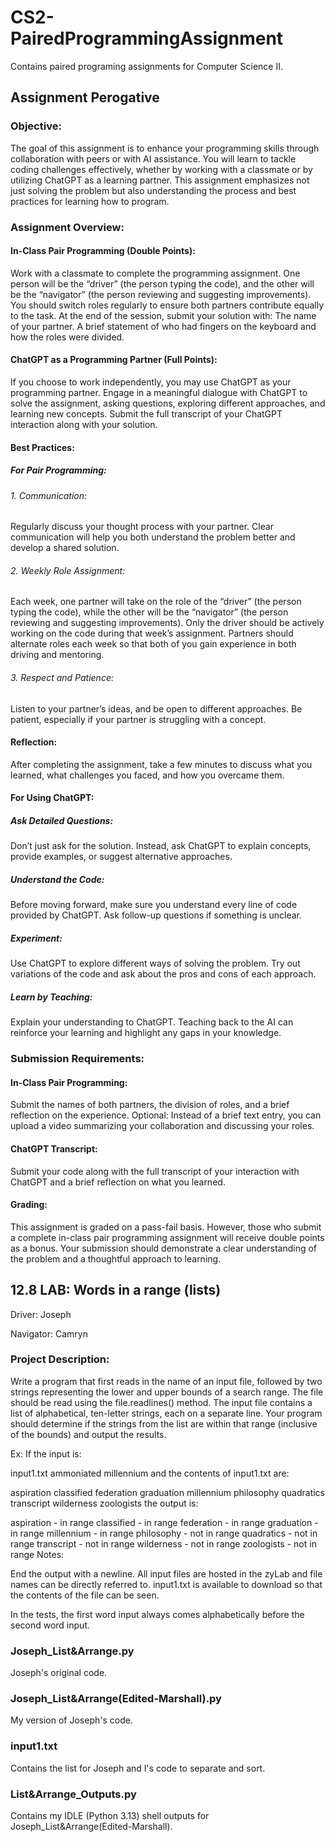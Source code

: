 # CS2-PairedProgrammingAssignment
Contains paired programing assignments for Computer Science II.

## Assignment Perogative
### Objective:
The goal of this assignment is to enhance your programming skills through collaboration with peers or with AI assistance. You will learn to tackle coding challenges effectively, whether by working with a classmate or by utilizing ChatGPT as a learning partner. This assignment emphasizes not just solving the problem but also understanding the process and best practices for learning how to program.

### Assignment Overview:

#### In-Class Pair Programming (Double Points):
Work with a classmate to complete the programming assignment.
One person will be the “driver” (the person typing the code), and the other will be the “navigator” (the person reviewing and suggesting improvements).
You should switch roles regularly to ensure both partners contribute equally to the task.
At the end of the session, submit your solution with:
The name of your partner.
A brief statement of who had fingers on the keyboard and how the roles were divided.
#### ChatGPT as a Programming Partner (Full Points):
If you choose to work independently, you may use ChatGPT as your programming partner.
Engage in a meaningful dialogue with ChatGPT to solve the assignment, asking questions, exploring different approaches, and learning new concepts.
Submit the full transcript of your ChatGPT interaction along with your solution.
#### Best Practices:

##### For Pair Programming:

###### 1. Communication:
Regularly discuss your thought process with your partner. Clear communication will help you both understand the problem better and develop a shared solution.
###### 2. Weekly Role Assignment:
Each week, one partner will take on the role of the “driver” (the person typing the code), while the other will be the “navigator” (the person reviewing and suggesting improvements). Only the driver should be actively working on the code during that week’s assignment.
Partners should alternate roles each week so that both of you gain experience in both driving and mentoring.
###### 3. Respect and Patience: 
Listen to your partner’s ideas, and be open to different approaches. Be patient, especially if your partner is struggling with a concept.
#### Reflection:
After completing the assignment, take a few minutes to discuss what you learned, what challenges you faced, and how you overcame them.

#### For Using ChatGPT:

##### Ask Detailed Questions:
Don’t just ask for the solution. Instead, ask ChatGPT to explain concepts, provide examples, or suggest alternative approaches.
##### Understand the Code:
Before moving forward, make sure you understand every line of code provided by ChatGPT. Ask follow-up questions if something is unclear.
##### Experiment:
Use ChatGPT to explore different ways of solving the problem. Try out variations of the code and ask about the pros and cons of each approach.
##### Learn by Teaching:
Explain your understanding to ChatGPT. Teaching back to the AI can reinforce your learning and highlight any gaps in your knowledge.

### Submission Requirements:

#### In-Class Pair Programming:
Submit the names of both partners, the division of roles, and a brief reflection on the experience.
Optional: Instead of a brief text entry, you can upload a video summarizing your collaboration and discussing your roles.
#### ChatGPT Transcript:
Submit your code along with the full transcript of your interaction with ChatGPT and a brief reflection on what you learned.
#### Grading:
This assignment is graded on a pass-fail basis. However, those who submit a complete in-class pair programming assignment will receive double points as a bonus. Your submission should demonstrate a clear understanding of the problem and a thoughtful approach to learning.

## 12.8 LAB: Words in a range (lists)
Driver: Joseph

Navigator: Camryn

### Project Description:
Write a program that first reads in the name of an input file, followed by two
strings representing the lower and upper bounds of a search range. The file
should be read using the file.readlines() method. The input file contains a
list of alphabetical, ten-letter strings, each on a separate line. Your
program should determine if the strings from the list are within that
range (inclusive of the bounds) and output the results.

Ex: If the input is:

input1.txt
ammoniated
millennium
and the contents of input1.txt are:

aspiration
classified
federation
graduation
millennium
philosophy
quadratics
transcript
wilderness
zoologists
the output is:

aspiration - in range
classified - in range
federation - in range
graduation - in range
millennium - in range
philosophy - not in range
quadratics - not in range
transcript - not in range
wilderness - not in range
zoologists - not in range
Notes:

End the output with a newline.
All input files are hosted in the zyLab and file names can be directly
referred to. input1.txt is available to download so that the contents of
the file can be seen.

In the tests, the first word input always comes alphabetically before
the second word input.

### Joseph_List&Arrange.py
Joseph's original code.

### Joseph_List&Arrange(Edited-Marshall).py
My version of Joseph's code.

### input1.txt
Contains the list for Joseph and I's code to separate and sort.

### List&Arrange_Outputs.py
Contains my IDLE (Python 3.13) shell outputs for Joseph_List&Arrange(Edited-Marshall).
